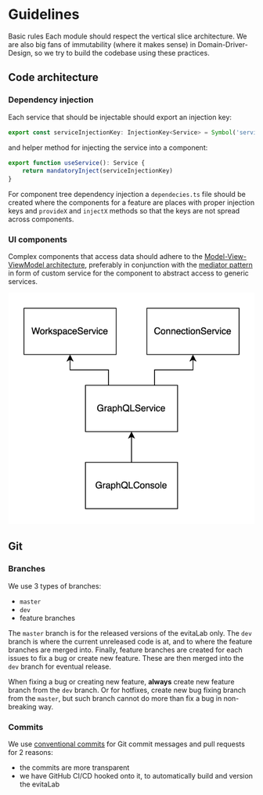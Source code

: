 # Guidelines

Basic rules
Each module should respect the vertical slice architecture.
We are also big fans of immutability (where it makes sense) in Domain-Driver-Design, so we try to build the codebase using
these practices.

## Code architecture

### Dependency injection

Each service that should be injectable should export an injection key:

```ts
export const serviceInjectionKey: InjectionKey<Service> = Symbol('service')
```

and helper method for injecting the service into a component:

```ts
export function useService(): Service {
    return mandatoryInject(serviceInjectionKey)
}
```

For component tree dependency injection a `dependecies.ts` file should be created where the components for a feature are 
places with proper injection keys and `provideX` and `injectX` methods so that the keys are not spread across components.

### UI components

Complex components that access data should adhere to the [Model-View-ViewModel architecture](https://en.wikipedia.org/wiki/Model%E2%80%93view%E2%80%93viewmodel),
preferably in conjunction with the [mediator pattern](https://en.wikipedia.org/wiki/Mediator_pattern) in form of 
custom service for the component to abstract access to generic services.

![Component-service hierarchy](assets/component-service-hierarchy.svg)

## Git

### Branches

We use 3 types of branches:

- `master`
- `dev`
- feature branches

The `master` branch is for the released versions of the evitaLab only. The `dev` branch is where the current unreleased
code is at, and to where the feature branches are merged into. Finally, feature branches are created for each issues
to fix a bug or create new feature. These are then merged into the `dev` branch for eventual release.

When fixing a bug or creating new feature, **always** create new feature branch from the `dev` branch. Or for hotfixes, 
create new bug fixing branch from the `master`, but such branch cannot do more than fix a bug in non-breaking way.

### Commits

We use [conventional commits](https://www.conventionalcommits.org/en/v1.0.0/) for Git commit messages and pull requests 
for 2 reasons: 

- the commits are more transparent
- we have GitHub CI/CD hooked onto it, to automatically build and version the evitaLab